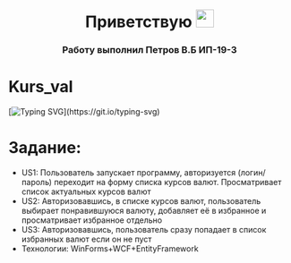 <h1 align="center">Приветствую<a href="https://daniilshat.ru/" target="_blank"></a> 
<img src="https://github.com/blackcater/blackcater/raw/main/images/Hi.gif" height="32"/></h1>
<h3 align="center">Работу выполнил Петров В.Б ИП-19-3</h3>

# Kurs_val
[![Typing SVG](https://readme-typing-svg.herokuapp.com?font=Fira+Code&pause=1000&color=000000&width=435&lines=WinForms+%D0%BF%D1%80%D0%BE%D0%B3%D1%80%D0%B0%D0%BC%D0%BC%D0%B0%2C+%D1%81+%D0%B0%D0%B2%D1%82%D0%BE%D1%80%D0%B8%D0%B7%D0%B0%D1%86%D0%B8%D0%B5%D0%B9+;%D1%81%D0%BF%D0%B8%D1%81%D0%BA%D0%BE%D0%BC+%D0%BA%D1%83%D1%80%D1%81%D0%BE%D0%B2+%D0%B2%D0%B0%D0%BB%D1%8E%D1%82+%D0%BF%D0%BE+%D0%A6%D0%91+%D0%A0%D0%A4+%D0%B8+%D0%B2%D0%BE%D0%B7%D0%BC%D0%BE%D0%B6%D0%BD%D0%BE%D1%81%D1%82%D1%8C%D1%8E+%D1%80%D0%B0%D0%B1%D0%BE%D1%82%D0%B0%D1%82%D1%8C+%D1%81+%D0%B8%D0%B7%D0%B1%D1%80%D0%B0%D0%BD%D0%BD%D1%8B%D0%BC%D0%B8+%D0%B2%D0%B0%D0%BB%D1%8E%D1%82%D0%B0%D0%BC%D0%B8.;%D0%B8+%D0%B2%D0%BE%D0%B7%D0%BC%D0%BE%D0%B6%D0%BD%D0%BE%D1%81%D1%82%D1%8C%D1%8E+%D1%80%D0%B0%D0%B1%D0%BE%D1%82%D0%B0%D1%82%D1%8C+%D1%81+%D0%B8%D0%B7%D0%B1%D1%80%D0%B0%D0%BD%D0%BD%D1%8B%D0%BC%D0%B8+%D0%B2%D0%B0%D0%BB%D1%8E%D1%82%D0%B0%D0%BC%D0%B8.)](https://git.io/typing-svg)
# Задание:
+ US1: Пользователь запускает программу, авторизуется (логин/пароль) переходит на форму списка курсов валют. Просматривает список актуальных курсов валют
+ US2: Авторизовавшись, в списке курсов валют, пользователь выбирает понравившуюся валюту, добавляет её в избранное и просматривает избранное отдельно
+ US3: Авторизовавшись, пользователь сразу попадает в список избранных валют если он не пуст 
+ Технологии: WinForms+WCF+EntityFramework
